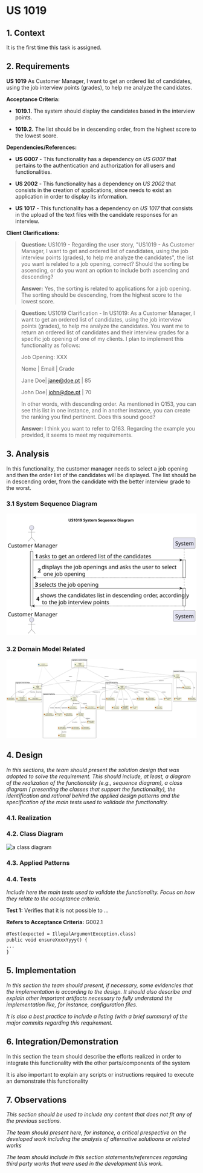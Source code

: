 # US 1019

## 1. Context

It is the first time this task is assigned.

## 2. Requirements

**US 1019** As Customer Manager, I want to get an ordered list of candidates, using the job interview points (grades),
to help me analyze the candidates.

**Acceptance Criteria:**

- **1019.1.** The system should display the candidates based in the interview points.

- **1019.2.** The list should be in descending order, from the highest score to the lowest score.


**Dependencies/References:**

- **US G007** - This functionality has a dependency on _US G007_ that pertains to the authentication and authorization
  for all users and functionalities.

- **US 2002** - This functionality has a dependency on _US 2002_ that consists in the creation of applications, since
  needs to exist an application in order to display its information.

- **US 1017** - This functionality has a dependency on _US 1017_ that consists in the upload of the text files with the
  candidate responses for an interview.


**Client Clarifications:**

> **Question:** US1019 - Regarding the user story, "US1019 - As Customer Manager, I want to get and ordered list of
> candidates, using the job interview points (grades), to help me analyze the candidates", the list you want is related
> to a job opening, correct? Should the sorting be ascending, or do you want an option to include both ascending and
> descending?
>
>
> **Answer:** Yes, the sorting is related to applications for a job opening. The sorting should be descending, from the
> highest score to the lowest score.


> **Question:** US1019 Clarification - In US1019: As a Customer Manager, I want to get an ordered list of candidates,
> using the job interview points (grades), to help me analyze the candidates. You want me to return an ordered list of
> candidates and their interview grades for a specific job opening of one of my clients. I plan to implement this
> functionality as follows:
> 
> Job Opening: XXX
> 
> Nome | Email | Grade
> 
> Jane Doe| jane@doe.pt | 85
> 
> John Doe| john@doe.pt | 70
> 
> In other words, with descending order.
> As mentioned in Q153, you can see this list in one instance, and in another instance, you can create the ranking you
> find pertinent.
> Does this sound good?
>
> **Answer:** I think you want to refer to Q163. Regarding the example you provided, it seems to meet my requirements.


## 3. Analysis

In this functionality, the customer manager needs to select a job opening and then the order list of the candidates will
be displayed. The list should be in descending order, from the candidate with the better interview grade to the worst.


### 3.1 System Sequence Diagram

![system sequence diagram](SSD/US1019_SSD.svg)

### 3.2 Domain Model Related

![domain model related](DM/US1019_DM.svg)


## 4. Design

*In this sections, the team should present the solution design that was adopted to solve the requirement. This should
include, at least, a diagram of the realization of the functionality (e.g., sequence diagram), a class diagram (
presenting the classes that support the functionality), the identification and rational behind the applied design
patterns and the specification of the main tests used to validade the functionality.*

### 4.1. Realization

### 4.2. Class Diagram

![a class diagram]()

### 4.3. Applied Patterns

### 4.4. Tests

*Include here the main tests used to validate the functionality. Focus on how they relate to the acceptance criteria.*

**Test 1:** Verifies that it is not possible to ...

**Refers to Acceptance Criteria:** G002.1

````
@Test(expected = IllegalArgumentException.class)
public void ensureXxxxYyyy() {
...
}
````

## 5. Implementation

*In this section the team should present, if necessary, some evidencies that the implementation is according to the
design. It should also describe and explain other important artifacts necessary to fully understand the implementation
like, for instance, configuration files.*

*It is also a best practice to include a listing (with a brief summary) of the major commits regarding this requirement.*

## 6. Integration/Demonstration

In this section the team should describe the efforts realized in order to integrate this functionality with the other
parts/components of the system

It is also important to explain any scripts or instructions required to execute an demonstrate this functionality

## 7. Observations

*This section should be used to include any content that does not fit any of the previous sections.*

*The team should present here, for instance, a critical prespective on the developed work including the analysis of
alternative solutioons or related works*

*The team should include in this section statements/references regarding third party works that were used in the
development this work.*